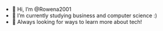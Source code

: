 - 👋 Hi, I’m @Rowena2001
- 🌱 I’m currently studying business and computer science :)
- 🧠 Always looking for  ways to learn more about tech!

<!---
Rowena2001/Rowena2001 is a ✨ special ✨ repository because its `README.md` (this file) appears on your GitHub profile.
You can click the Preview link to take a look at your changes.
--->
